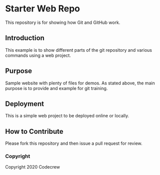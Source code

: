 # Starter Web Repo

This repository is for showing how Git and GitHub work.

## Introduction

This example is to show different parts of the git repository and various commands using a web project.

## Purpose

Sample website with plenty of files for demos. As stated above, the main purpose is to provide and example for git training.

## Deployment

This is a simple web project to be deployed online or locally.

## How to Contribute

Please fork this repository and then issue a pull request for review.

### Copyright

Copyright 2020 Codecrew